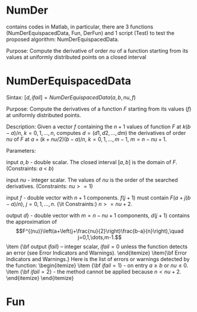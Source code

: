 # NumDer
contains codes in Matlab, in particular, there are 3 functions (NumDerEquispacedData, Fun, DerFun) and 1 script (Test) to test the proposed algorithm: NumDerEquispacedData.

Purpose: Compute the derivative of order $nu$ of a function starting from its values at uniformly distributed points on a closed interval
# NumDerEquispacedData
Sintax: $[d,ifail]=NumDerEquispacedData(a,b,nu,f)$

Purpose: Compute the derivatives of a function $F$ starting from its values ($f$) at uniformly distributed points.

Description: Given a vector $f$ containing the $n+1$ values of function $F$ at $k(b-a)/n$, $k=0,1,...,n,$ computes 
$d=(d1,d2,...,dm)$ the derivatives of order $nu$ of $F$ at $a+(k+nu/2)(b-a)/n,$ $k=0,1,...,m-1$, $m=n-nu+1.$

Parameters:

input $a, b$ - double scalar. The closed interval $[a,b]$ is the domain of $F$. (Constraints: $a$ < $b$)

input $nu$ - integer scalar.  The values of $nu$ is the order of the searched derivatives. (Constraints: $nu>= 1$)

input $f$ - double vector with $n+1$ components. $f(j+1)$ must contain $F\left(a+j(b-a)/n\right)$, $j=0,1,\dots,n$. {\it Constraints:} $n>= nu+2$.

output $d$} - double vector with $m=n-nu+1$ components, $d(j+1)$  contains the approximation of $$F^{(nu)}\left(a+\left(j+\frac{nu}{2}\right)\frac{b-a}{n}\right),\quad j=0,1,\dots,m-1.$$ 
        \item {\bf output $ifail$} – integer scalar, $ifail=0$ unless the function detects an error (see Error Indicators and Warnings).
    \end{itemize}
    \item{\bf Error Indicators and Warnings.} Here is the list of errors or warnings detected by the function:
    \begin{itemize}
        \item {\bf $ifail=1$} - on entry  $a\ge b$	or $nu\le 0$.
 	\item {\bf $ifail=2$} - the method cannot be applied because $n<nu+2$.
    \end{itemize}
\end{itemize}

# Fun

